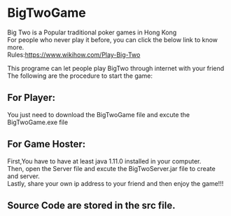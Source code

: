 # BigTwoGame
Big Two is a Popular traditional poker games in Hong Kong<br />
For people who never play it before, you can click the below link to know more.<br />
Rules:https://www.wikihow.com/Play-Big-Two

This programe can let people play BigTwo through internet with your friend<br />
The following are the procedure to start the game:<br />

## For Player:
You just need to download the BigTwoGame file and excute the BigTwoGame.exe file<br />

## For Game Hoster:
First,You have to have at least java 1.11.0 installed in your computer.<br />
Then, open the Server file and excute the BigTwoServer.jar file to create and server.<br />
Lastly, share your own ip address to your friend and then enjoy the game!!!<br />

## Source Code are stored in the src file.
